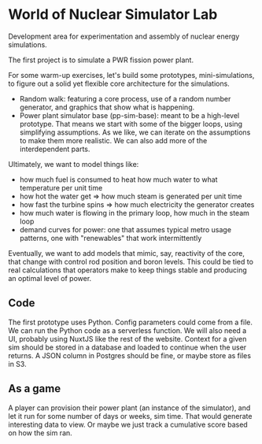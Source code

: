 # World of Nuclear Simulator Lab

Development area for experimentation and assembly of nuclear energy simulations.

The first project is to simulate a PWR fission power plant.

For some warm-up exercises, let's build some prototypes, mini-simulations, to figure out a solid yet flexible core architecture for the simulations.

- Random walk: featuring a core process, use of a random number generator, and graphics that show what is happening.
- Power plant simulator base (pp-sim-base): meant to be a high-level prototype. That means we start with some of the bigger loops, using simplifying assumptions. As we like, we can iterate on the assumptions to make them more realistic. We can also add more of the interdependent parts.

Ultimately, we want to model things like:

- how much fuel is consumed to heat how much water to what temperature per unit time
- how hot the water get => how much steam is generated per unit time
- how fast the turbine spins => how much electricity the generator creates
- how much water is flowing in the primary loop, how much in the steam loop
- demand curves for power: one that assumes typical metro usage patterns, one with "renewables" that work intermittently

Eventually, we want to add models that mimic, say, reactivity of the core, that change with control rod position and boron levels. This could be tied to real calculations that operators make to keep things stable and producing an optimal level of power.

## Code

The first prototype uses Python. Config parameters could come from a file. We can run the Python code as a serverless function. We will also need a UI, probably using NuxtJS like the rest of the website. Context for a given sim should be stored in a database and loaded to continue when the user returns. A JSON column in Postgres should be fine, or maybe store as files in S3.

## As a game

A player can provision their power plant (an instance of the simulator), and let it run for some number of days or weeks, sim time. That would generate interesting data to view. Or maybe we just track a cumulative score based on how the sim ran.
